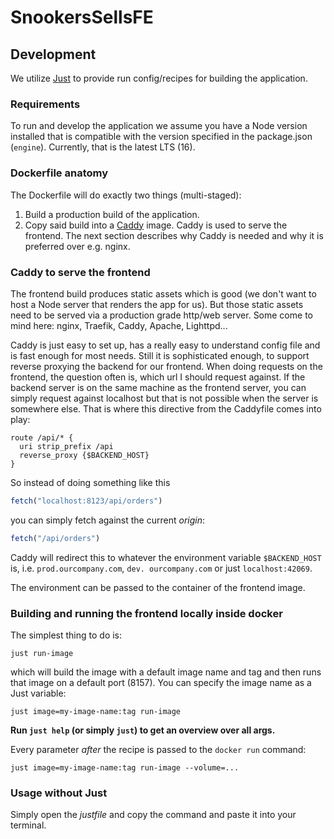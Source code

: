 # SnookersSellsFE

## Development

We utilize [Just](https://github.com/casey/just) to provide run config/recipes for building the application.

### Requirements

To run and develop the application we assume you have a Node version installed
that is compatible with the version specified in the package.json (`engine`).
Currently, that is the latest LTS (16).

### Dockerfile anatomy

The Dockerfile will do exactly two things (multi-staged):

1. Build a production build of the application.
2. Copy said build into a [Caddy](https://caddyserver.com/) image. Caddy is used to serve the frontend.
The next section describes why Caddy is needed and why it is preferred over e.g. nginx.

### Caddy to serve the frontend

The frontend build produces static assets which is good (we don't want to host a Node server that renders the app 
for us). But those static assets need to be served via a production grade http/web server. Some come to mind here: 
nginx, Traefik, Caddy, Apache, Lighttpd...

Caddy is just easy to set up, has a really easy to understand config file and is fast enough for most needs. Still 
it is 
sophisticated enough, to support reverse proxying the backend for our frontend.
When doing requests on the frontend, the question often is, which url I should request against. If the backend server
is on the same machine as the frontend server, you can simply request against localhost but that is not possible when
the server is somewhere else. That is where this directive from the Caddyfile comes into play:

```
route /api/* {
  uri strip_prefix /api
  reverse_proxy {$BACKEND_HOST}
}
```

So instead of doing something like this
```js
fetch("localhost:8123/api/orders")
```

you can simply fetch against the current *origin*:

```js
fetch("/api/orders")
```

Caddy will redirect this to whatever the environment variable `$BACKEND_HOST` is, i.e. `prod.ourcompany.com`, `dev.
ourcompany.com` or just `localhost:42069`.

The environment can be passed to the container of the frontend image.

### Building and running the frontend locally inside docker

The simplest thing to do is:

```shell
just run-image
```

which will build the image with a default image name and tag and then runs that image on a default port (8157).
You can specify the image name as a Just variable:

```shell
just image=my-image-name:tag run-image
```

**Run `just help` (or simply `just`) to get an overview over all args.**

Every parameter *after* the recipe is passed to the `docker run` command:

```shell
just image=my-image-name:tag run-image --volume=...
```

### Usage without Just

Simply open the *justfile* and copy the command and paste it into your terminal.
